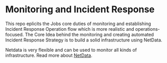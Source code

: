 # Monitoring and Incident Response

This repo eplicits the Jobs core duties of monitoring and establishing Incident Response Operation flow which is more realistic and operations-focused. The Core Idea behind the monitoring and creating automated Incident Response Strategy is to build a solid infrastructure using NetData.

Netdata is very flexible and can be used to monitor all kinds of infrastructure. Read more about [NetData](https://learn.netdata.cloud/docs/netdata-agent/installation/). 

